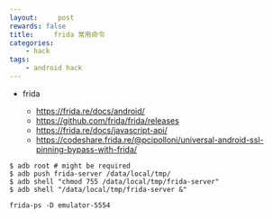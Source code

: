 ```yaml
---
layout:     post
rewards: false
title:     frida 常用命令
categories:
    - hack
tags:
    - android hack
---
```


- frida

  - https://frida.re/docs/android/
  - https://github.com/frida/frida/releases
  - https://frida.re/docs/javascript-api/
  - https://codeshare.frida.re/@pcipolloni/universal-android-ssl-pinning-bypass-with-frida/

```shell
$ adb root # might be required
$ adb push frida-server /data/local/tmp/
$ adb shell "chmod 755 /data/local/tmp/frida-server"
$ adb shell "/data/local/tmp/frida-server &"

frida-ps -D emulator-5554

```

  